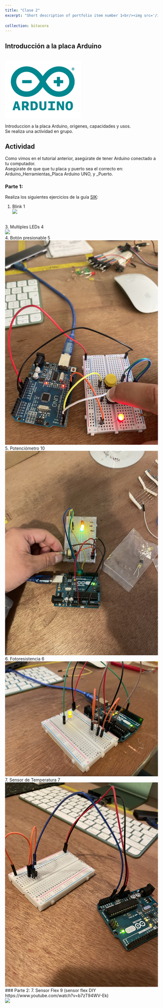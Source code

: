 ```yaml
---
title: "Clase 2"
excerpt: "Short description of portfolio item number 1<br/><img src='/images/arduino-logo.png'>"

collection: bitacora
---
```


## Introducción a la placa Arduino
<br/><img src='/images/arduino-logo.png'>

Introduccion a la placa Arduino, origenes, capacidades y usos.<br> 
Se realiza una actividad en grupo.<br>

## Actividad
Como vimos en el tutorial anterior, asegúrate de tener Arduino conectado a tu computador. <br>
Asegúrate de que que tu placa y puerto sea el correcto en: Arduino_Herramientas_Placa Arduino UNO, y _Puerto.<br>

### Parte 1:
Realiza los siguientes ejercicios de la guía [SIK](https://cdn.sparkfun.com/datasheets/Kits/Spanish_SIK_Guide%203.1v.pdf): 
1. Blink 1
<br/><img src='/images/IMG_1777.jpeg'>
<br>
3. Multiples LEDs 4
<br/><img src='/images/IMG_1778.jpeg'>
<br>
4. Botón presionable 5 
<br/><img src='/images/IMG_1783.jpeg'>
<br>
5. Potenciómetro 10 
<br/><img src='/images/IMG_1804.jpeg'>
<br>
6. Fotoresistencia 6
<br/><img src='/images/IMG_1811.jpeg'>
<br>
7. Sensor de Temperatura 7
<br/><img src='/images/IMG_1812.jpeg'>
<br>
### Parte 2:  
7. Sensor Flex 9 (sensor flex DIY https://www.youtube.com/watch?v=b7zT94WV-Ek)
<br/><img src='/images/IMG1814.jpeg'>
<br>


 
